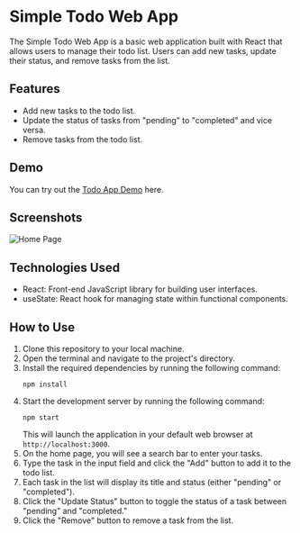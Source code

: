 # Simple Todo Web App

The Simple Todo Web App is a basic web application built with React that allows users to manage their todo list. Users can add new tasks, update their status, and remove tasks from the list.

## Features

- Add new tasks to the todo list.
- Update the status of tasks from "pending" to "completed" and vice versa.
- Remove tasks from the todo list.

## Demo

You can try out the [Todo App Demo](https://todo-app-gulshan07dev.vercel.app/) here.

## Screenshots

![Home Page](https://res.cloudinary.com/dhwbyshmo/image/upload/v1690486705/todo-app-assests/todo-app.png)

## Technologies Used

- React: Front-end JavaScript library for building user interfaces.
- useState: React hook for managing state within functional components.

## How to Use

1. Clone this repository to your local machine.
2. Open the terminal and navigate to the project's directory.
3. Install the required dependencies by running the following command:
   ```
   npm install
   ```
4. Start the development server by running the following command:
   ```
   npm start
   ```
   This will launch the application in your default web browser at `http://localhost:3000`.
5. On the home page, you will see a search bar to enter your tasks.
6. Type the task in the input field and click the "Add" button to add it to the todo list.
7. Each task in the list will display its title and status (either "pending" or "completed").
8. Click the "Update Status" button to toggle the status of a task between "pending" and "completed."
9. Click the "Remove" button to remove a task from the list. 